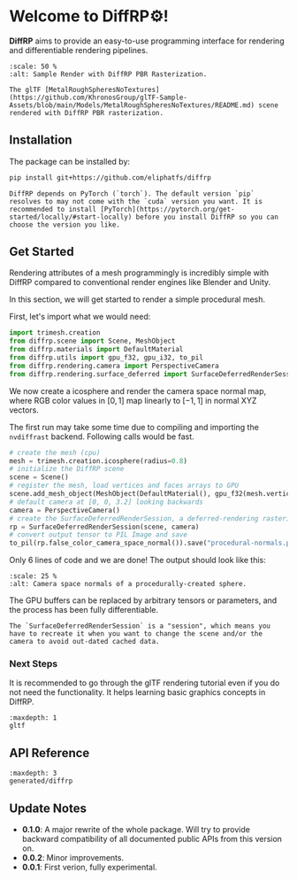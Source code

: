 # Welcome to DiffRP⚙️!

**DiffRP** aims to provide an easy-to-use programming interface for rendering and differentiable rendering pipelines.

```{figure} assets/spheres-nvdraa-4xssaa.jpg
:scale: 50 %
:alt: Sample Render with DiffRP PBR Rasterization.

The glTF [MetalRoughSpheresNoTextures](https://github.com/KhronosGroup/glTF-Sample-Assets/blob/main/Models/MetalRoughSpheresNoTextures/README.md) scene rendered with DiffRP PBR rasterization.
```

## Installation

The package can be installed by:

```bash
pip install git+https://github.com/eliphatfs/diffrp
```

```{note}
DiffRP depends on PyTorch (`torch`). The default version `pip` resolves to may not come with the `cuda` version you want. It is recommended to install [PyTorch](https://pytorch.org/get-started/locally/#start-locally) before you install DiffRP so you can choose the version you like.
```

## Get Started

Rendering attributes of a mesh programmingly is incredibly simple with DiffRP compared to conventional render engines like Blender and Unity.

In this section, we will get started to render a simple procedural mesh.

First, let's import what we would need:

```python
import trimesh.creation
from diffrp.scene import Scene, MeshObject
from diffrp.materials import DefaultMaterial
from diffrp.utils import gpu_f32, gpu_i32, to_pil
from diffrp.rendering.camera import PerspectiveCamera
from diffrp.rendering.surface_deferred import SurfaceDeferredRenderSession
```

We now create a icosphere and render the camera space normal map, where RGB color values in $[0, 1]$ map linearly to $[-1, 1]$ in normal XYZ vectors.

The first run may take some time due to compiling and importing the `nvdiffrast` backend. Following calls would be fast.

```python
# create the mesh (cpu)
mesh = trimesh.creation.icosphere(radius=0.8)
# initialize the DiffRP scene
scene = Scene()
# register the mesh, load vertices and faces arrays to GPU
scene.add_mesh_object(MeshObject(DefaultMaterial(), gpu_f32(mesh.vertices), gpu_i32(mesh.faces)))
# default camera at [0, 0, 3.2] looking backwards
camera = PerspectiveCamera()
# create the SurfaceDeferredRenderSession, a deferred-rendering rasterization pipeline session
rp = SurfaceDeferredRenderSession(scene, camera)
# convert output tensor to PIL Image and save
to_pil(rp.false_color_camera_space_normal()).save("procedural-normals.png")
```

Only 6 lines of code and we are done! The output should look like this:

```{figure} assets/procedural-normals.png
:scale: 25 %
:alt: Camera space normals of a procedurally-created sphere.
```

The GPU buffers can be replaced by arbitrary tensors or parameters, and the process has been fully differentiable.

```{important}
The `SurfaceDeferredRenderSession` is a "session", which means you have to recreate it when you want to change the scene and/or the camera to avoid out-dated cached data.
```

### Next Steps

It is recommended to go through the glTF rendering tutorial even if you do not need the functionality. It helps learning basic graphics concepts in DiffRP.

```{toctree}
:maxdepth: 1
gltf
```

## API Reference

```{toctree}
:maxdepth: 3
generated/diffrp
```

## Update Notes

+ **0.1.0**: A major rewrite of the whole package. Will try to provide backward compatibility of all documented public APIs from this version on.
+ **0.0.2**: Minor improvements.
+ **0.0.1**: First verion, fully experimental.
